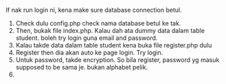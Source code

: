 If nak run login ni, kena make sure database connection betul.

1. Check dulu config.php check nama database betul ke tak.
2. Then, bukak file index.php. Kalau dah ata dummy data dalam table student. boleh try login guna email and password. 
3. Kalau takde data dalam table student kena buka file register.php dulu
4. Register then dia akan auto ke page login. Try login. 
5. Untuk password, takde encryption. So bila register, password yg masuk supposed to be sama je. bukan alphabet pelik.
6. 
